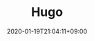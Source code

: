 ---
title: "Hugo"
date: 2020-01-19T21:04:11+09:00
description: Hugo theme collection
category: theme
enableBio: false
---